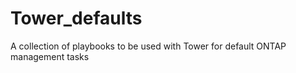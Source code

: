 # Tower_defaults
A collection of playbooks to be used with Tower for default ONTAP management tasks
